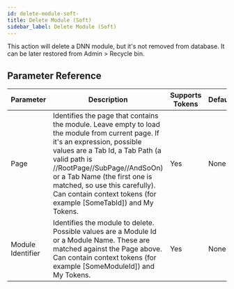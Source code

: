 ```yaml
---
id: delete-module-soft-
title: Delete Module (Soft)
sidebar_label: Delete Module (Soft)
---
```



This action will delete a DNN module, but it's not removed from database. It can be later restored from Admin > Recycle bin.

## Parameter Reference
| Parameter | Description | Supports Tokens | Default |
| -- | -- | -- | -- |
| Page | Identifies the page that contains the module. Leave empty to load the module from current page. If it's an expression, possible values are a Tab Id, a Tab Path (a valid path is //RootPage//SubPage//AndSoOn) or a Tab Name (the first one is matched, so use this carefully). Can contain context tokens (for example [SomeTabId]) and My Tokens. | Yes | None |
| Module Identifier | Identifies the module to delete. Possible values are a Module Id or a Module Name. These are matched against the Page above. Can contain context tokens (for example [SomeModuleId]) and My Tokens. | Yes | None |
